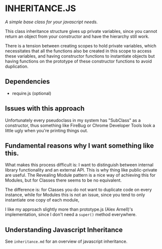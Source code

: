 # INHERITANCE.JS

*A simple base class for your javascript needs.*

This class inheritance structure gives up private variables,
since you cannot return an object from your constructor and
have the hierarchy still work.

There is a tension between creating scopes to hold private variables,
 which necessitates that all the functions also be created in this scope
 to access these variables, and
having constructor functions to instantiate objects but having functions
 on the prototype of these constructor functions to avoid duplication.

## Dependencies

- require.js (optional)

## Issues with this approach

Unfortunately every pseudoclass in my system has "SubClass" as a constructor, 
thus something like FireBug or Chrome Developer Tools look a little ugly
when you're printing things out.

## Fundamental reasons why I want something like this.

What makes this process difficult is: I want to distinguish between internal
library functionality and an external API. This is why thing like public-private
are useful. The Revealing Module pattern is a nice way of achieving this for
Modules, but for Classes there seems to be no equivalent.

The difference is: for Classes you do not want to duplicate code on every instance,
while for Modules this is not an issue, since you tend to only instantiate one copy
of each module,

I like my approach slightly more than prototype.js (Alex Arnell)'s implementation,
since I don't need a `super()` method everywhere.

## Understanding Javascript Inheritance

See `inheritance.md` for an overview of javascript inheritance.